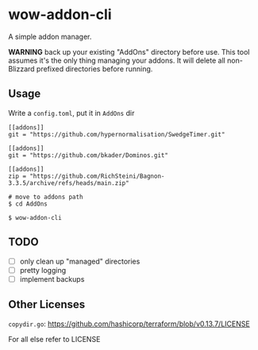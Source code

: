 # wow-addon-cli

A simple addon manager.

**WARNING** back up your existing "AddOns" directory before use. This tool assumes it's the only thing managing your addons. It will delete all non-Blizzard prefixed directories before running.

## Usage

Write a `config.toml`, put it in `AddOns` dir
```
[[addons]]
git = "https://github.com/hypernormalisation/SwedgeTimer.git"

[[addons]]
git = "https://github.com/bkader/Dominos.git"

[[addons]]
zip = "https://github.com/RichSteini/Bagnon-3.3.5/archive/refs/heads/main.zip"
```

```
# move to addons path
$ cd AddOns

$ wow-addon-cli
```

## TODO

- [ ] only clean up "managed" directories
- [ ] pretty logging
- [ ] implement backups

## Other Licenses

`copydir.go`: https://github.com/hashicorp/terraform/blob/v0.13.7/LICENSE

For all else refer to LICENSE
